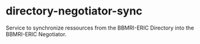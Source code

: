 # directory-negotiator-sync
Service to synchronize ressources from the BBMRI-ERIC Directory into the BBMRI-ERIC Negotiator.

